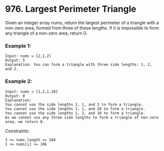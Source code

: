 # 976. Largest Perimeter Triangle


Given an integer array nums, return the largest perimeter of a triangle with a non-zero area, formed from three of these lengths. If it is impossible to form any triangle of a non-zero area, return 0.

 

### Example 1:
```
Input: nums = [2,1,2]
Output: 5
Explanation: You can form a triangle with three side lengths: 1, 2, and 2.
```

### Example 2:
```
Input: nums = [1,2,1,10]
Output: 0
Explanation: 
You cannot use the side lengths 1, 1, and 2 to form a triangle.
You cannot use the side lengths 1, 1, and 10 to form a triangle.
You cannot use the side lengths 1, 2, and 10 to form a triangle.
As we cannot use any three side lengths to form a triangle of non-zero area, we return 0.
 ```

Constraints:
```
3 <= nums.length <= 104
1 <= nums[i] <= 106
```